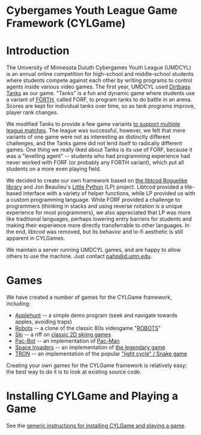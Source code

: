 # Cybergames Youth League Game Framework (CYLGame)

# Introduction

The University of Minnesota Duluth Cybergames Youth League (UMDCYL) is an annual online competition for high-school and middle-school students where students compete against each other by writing programs to control agents inside various video games. The first year, UMDCYL used [Dirtbags Tanks](https://github.com/dirtbags/tanks) as our game. "Tanks" is a fun and dynamic game where students use a variant of [FORTH](https://en.wikipedia.org/wiki/Forth_(programming_language)), called FORF, to program tanks to do battle in an arena. Scores are kept for individual tanks over time, so as tank programs improve, player rank changes. 

We modified Tanks to provide a few game variants [to support multiple league matches](https://www.youtube.com/watch?v=9ckBQ3OMOS4&list=PLHnc49MScQBCHIYRS4O4oAll4wTTjVatL&index=2). The league was successful, however, we felt that mere variants of one game were not as interesting as distinctly different challenges, and the Tanks game did not lend itself to radically different games. One thing we really liked about Tanks is its use of FORF, because it was a "levelling agent" -- students who had programming experience had never worked with FORF (or probably any FORTH variant), which put all students on a more even playing field.

We decided to create our own framework based on [the libtcod Roguelike library](https://bitbucket.org/libtcod/libtcod) and Jon Beaulieu's [Little Python](https://github.com/derpferd/little-python) (LP) project. Libtcod provided a tile-based interface with a variety of helper functions, while LP provided us with a custom programming language. While FORF provided a challenge to programmers (thinking in stacks and using reverse notation is a unique experience for most programmers), we also appreciated that LP was more like traditional languages, perhaps lowering entry barriers for students and making their experience more directly transferrable to other languages. In the end, libtcod was removed, but its behavior and lo-fi aesthetic is still apparent in CYLGames.

We maintain a server running UMDCYL games, and are happy to allow others to use the machine. Just contact <pahp@d.umn.edu>.

# Games

We have created a number of games for the CYLGame framework, including:

* [Applehunt](https://github.com/UMDLARS/applehunt) -- a simple demo program (seek and navigate towards apples, avoiding traps)
* [Robots](https://github.com/UMDLARS/robots) -- a clone of the classic 80s videogame "[ROBOTS](https://en.wikipedia.org/wiki/Robots_(computer_game))"
* [Ski](https://github.com/UMDLARS/ski) -- a riff on [classic 2D skiing games](https://en.wikipedia.org/wiki/SkiFree)
* [Pac-Bot](https://github.com/UMDLARS/pac-bot) -- an implementation of [Pac-Man](https://en.wikipedia.org/wiki/Pac-Man)
* [Space Invaders](https://github.com/UMDLARS/space_invaders) -- an implementation of [the legendary game](https://en.wikipedia.org/wiki/Space_Invaders)
* [TRON](https://github.com/UMDLARS/tron) -- an implementation of the popular ["light cycle" / Snake game](https://en.wikipedia.org/wiki/Snake_(video_game_genre))

Creating your own games for the CYLGame framework is relatively easy; the best way to do it is to look at existing source code.

# Installing CYLGame and Playing a Game

See the [generic instructions for installing CYLGame and playing a game](https://umdlars.github.io/CYLGame/).
